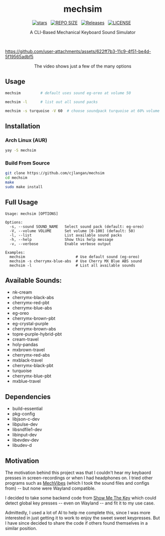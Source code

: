 <h1 align="center">mechsim</h1>

<div align="center">
<p>
<a href="https://github.com/cjlangan/mechsim/stargazers"><img src="https://img.shields.io/github/stars/cjlangan/mechsim?style=for-the-badge&logo=starship&color=C9CBFF&logoColor=C9CBFF&labelColor=302D41" alt="stars"><a>&nbsp;&nbsp;
<a href="https://github.com/cjlangan/mechsim/"><img src="https://img.shields.io/github/repo-size/cjlangan/mechsim?style=for-the-badge&logo=hyprland&logoColor=f9e2af&label=Size&labelColor=302D41&color=f9e2af" alt="REPO SIZE"></a>&nbsp;&nbsp;
<a href="https://github.com/cjlangan/mechsim/releases"><img src="https://img.shields.io/github/v/release/cjlangan/mechsim?style=for-the-badge&logo=github&logoColor=eba0ac&label=Release&labelColor=302D41&color=eba0ac" alt="Releases"></a>&nbsp;&nbsp;
<a href="https://github.com/cjlangan/mechsim/blob/main/LICENSE"><img src="https://img.shields.io/github/license/cjlangan/mechsim?style=for-the-badge&logo=&color=CBA6F7&logoColor=CBA6F7&labelColor=302D41" alt="LICENSE"></a>&nbsp;&nbsp;
</p>
</div>

<p align="center">A CLI-Based Mechanical Keyboard Sound Simulator</p>

<br>

https://github.com/user-attachments/assets/622ff7b3-11c9-4f51-be4d-5f19565adbf5

<div align="center">
<p align="center">The video shows just a few of the many options</p>
</div>

## Usage

```bash
mechsim         # default uses sound eg-oreo at volume 50

mechsim -l      # list out all sound packs

mechsim -s turquoise -V 60  # choose soundpack turquoise at 60% volume
```

## Installation

### Arch Linux (AUR)

```bash
yay -S mechsim
```

### Build From Source

```bash
git clone https://github.com/cjlangan/mechsim
cd mechsim
make
sudo make install
```

## Full Usage

    Usage: mechsim [OPTIONS]

    Options:
      -s, --sound SOUND_NAME   Select sound pack (default: eg-oreo)
      -V, --volume VOLUME      Set volume [0-100] (default: 50)
      -l, --list               List available sound packs
      -h, --help               Show this help message
      -v, --verbose            Enable verbose output

    Examples:
      mechsim                       # Use default sound (eg-oreo)
      mechsim -s cherrymx-blue-abs  # Use Cherry MX Blue ABS sound
      mechsim -l                    # List all available sounds


## Available Sounds:

- nk-cream
- cherrymx-black-abs
- cherrymx-red-pbt
- cherrymx-blue-abs
- eg-oreo
- cherrymx-brown-pbt
- eg-crystal-purple
- cherrymx-brown-abs
- topre-purple-hybrid-pbt
- cream-travel
- holy-pandas
- mxbrown-travel
- cherrymx-red-abs
- mxblack-travel
- cherrymx-black-pbt
- turquoise
- cherrymx-blue-pbt
- mxblue-travel


## Dependencies

- build-essential
- pkg-config
- libjson-c-dev
- libpulse-dev
- libsndfile1-dev
- libinput-dev
- libevdev-dev
- libudev-d


## Motivation 

The motivation behind this project was that I couldn't hear my keybaord presses
in screen-recordings or when I had headphones on. I tried other programs such
as [MechVibes](https://github.com/hainguyents13/mechvibes) (which I took the
sound files and configs from) -- but none were Wayland compatible.

I decided to take some backend code from [Show Me The
Key](https://github.com/AlynxZhou/showmethekey) which could detect global key
presses -- even on Wayland -- and fit it to my use case.

Admittedly, I used a lot of AI to help me complete this, since I was more
interested in just getting it to work to enjoy the sweet sweet keypresses. But
I have since decided to share the code if others found themselves in a similar
position.

